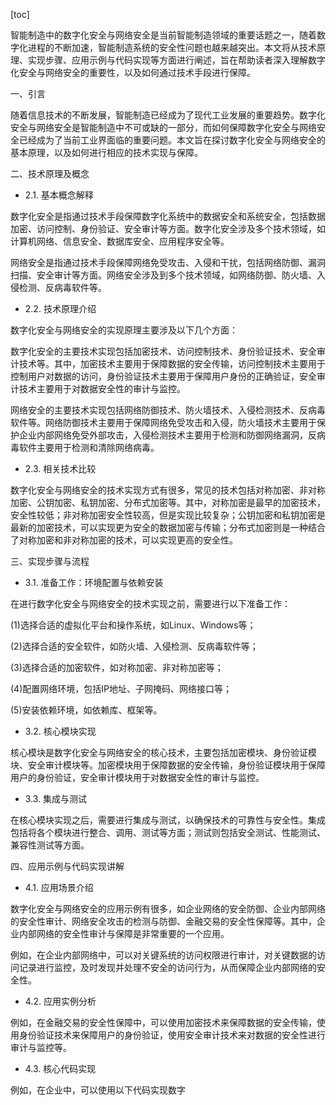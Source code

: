 
[toc]                    
                
                
智能制造中的数字化安全与网络安全是当前智能制造领域的重要话题之一，随着数字化进程的不断加速，智能制造系统的安全性问题也越来越突出。本文将从技术原理、实现步骤、应用示例与代码实现等方面进行阐述，旨在帮助读者深入理解数字化安全与网络安全的重要性，以及如何通过技术手段进行保障。

一、引言

随着信息技术的不断发展，智能制造已经成为了现代工业发展的重要趋势。数字化安全与网络安全是智能制造中不可或缺的一部分，而如何保障数字化安全与网络安全已经成为了当前工业界面临的重要问题。本文旨在探讨数字化安全与网络安全的基本原理，以及如何进行相应的技术实现与保障。

二、技术原理及概念

- 2.1. 基本概念解释

数字化安全是指通过技术手段保障数字化系统中的数据安全和系统安全，包括数据加密、访问控制、身份验证、安全审计等方面。数字化安全涉及多个技术领域，如计算机网络、信息安全、数据库安全、应用程序安全等。

网络安全是指通过技术手段保障网络免受攻击、入侵和干扰，包括网络防御、漏洞扫描、安全审计等方面。网络安全涉及到多个技术领域，如网络防御、防火墙、入侵检测、反病毒软件等。

- 2.2. 技术原理介绍

数字化安全与网络安全的实现原理主要涉及以下几个方面：

数字化安全的主要技术实现包括加密技术、访问控制技术、身份验证技术、安全审计技术等。其中，加密技术主要用于保障数据的安全传输，访问控制技术主要用于控制用户对数据的访问，身份验证技术主要用于保障用户身份的正确验证，安全审计技术主要用于对数据安全性的审计与监控。

网络安全的主要技术实现包括网络防御技术、防火墙技术、入侵检测技术、反病毒软件等。网络防御技术主要用于保障网络免受攻击和入侵，防火墙技术主要用于保护企业内部网络免受外部攻击，入侵检测技术主要用于检测和防御网络漏洞，反病毒软件主要用于检测和清除网络病毒。

- 2.3. 相关技术比较

数字化安全与网络安全的技术实现方式有很多，常见的技术包括对称加密、非对称加密、公钥加密、私钥加密、分布式加密等。其中，对称加密是最早的加密技术，安全性较低；非对称加密安全性较高，但是实现比较复杂；公钥加密和私钥加密是最新的加密技术，可以实现更为安全的数据加密与传输；分布式加密则是一种结合了对称加密和非对称加密的技术，可以实现更高的安全性。

三、实现步骤与流程

- 3.1. 准备工作：环境配置与依赖安装

在进行数字化安全与网络安全的技术实现之前，需要进行以下准备工作：

(1)选择合适的虚拟化平台和操作系统，如Linux、Windows等；

(2)选择合适的安全软件，如防火墙、入侵检测、反病毒软件等；

(3)选择合适的加密软件，如对称加密、非对称加密等；

(4)配置网络环境，包括IP地址、子网掩码、网络接口等；

(5)安装依赖环境，如依赖库、框架等。

- 3.2. 核心模块实现

核心模块是数字化安全与网络安全的核心技术，主要包括加密模块、身份验证模块、安全审计模块等。加密模块用于保障数据的安全传输，身份验证模块用于保障用户的身份验证，安全审计模块用于对数据安全性的审计与监控。

- 3.3. 集成与测试

在核心模块实现之后，需要进行集成与测试，以确保技术的可靠性与安全性。集成包括将各个模块进行整合、调用、测试等方面；测试则包括安全测试、性能测试、兼容性测试等方面。

四、应用示例与代码实现讲解

- 4.1. 应用场景介绍

数字化安全与网络安全的应用示例有很多，如企业网络的安全防御、企业内部网络的安全性审计、网络安全攻击的检测与防御、金融交易的安全性保障等。其中，企业内部网络的安全性审计与保障是非常重要的一个应用。

例如，在企业内部网络中，可以对关键系统的访问权限进行审计，对关键数据的访问记录进行监控，及时发现并处理不安全的访问行为，从而保障企业内部网络的安全性。

- 4.2. 应用实例分析

例如，在金融交易的安全性保障中，可以使用加密技术来保障数据的安全传输，使用身份验证技术来保障用户的身份验证，使用安全审计技术来对数据的安全性进行审计与监控等。

- 4.3. 核心代码实现

例如，在企业中，可以使用以下代码实现数字

